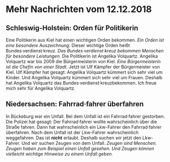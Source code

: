 # Mehr Nachrichten vom 12.12.2018


## Schleswig-Holstein: Orden für Politikerin
Eine Politikerin aus Kiel hat einen wichtigen Orden bekommen. 
*Ein Orden ist eine besondere Auszeichnung.* Dieser wichtige Orden heißt Bundes·verdienst·kreuz. 
*Das Bundes·verdienst·kreuz bekommen Menschen für besondere Leistungen.* Die Politikerin ist Angelika Volquartz. Angelika Volquartz war bis 2009 die Bürgermeisterin von Kiel. 
*Eine Bürgermeisterin ist die Chefin von einer Stadt.* Jetzt ist Ulf Kämpfer der Bürgermeister von Kiel. Ulf Kämpfer hat gesagt: Angelika Volquartz kümmert sich sehr viel um Kinder. Und Angelika Volquartz kümmert sich sehr viel um Frauen. Deshalb hat Angelika Volquartz das Bundes·verdienst·kreuzbekommen. Ich freue mich sehr für Angelika Volquartz. 

## Niedersachsen: Fahrrad·fahrer überfahren
In Bückeburg war ein Unfall. Bei dem Unfall ist ein Fahrrad·fahrer gestorben. Die Polizei hat gesagt: Der Fahrrad·fahrer wollte wahrscheinlich über die Straße fahren. Dann hat wahrscheinlich ein Lkw-Fahrer den Fahrrad·fahrer überfahren. Nach dem Unfall ist der Lkw-Fahrer wahrscheinlich weggefahren. Das ist **nicht** erlaubt. Deshalb suchen wir jetzt den Lkw-Fahrer. Und wir suchen Zeugen von dem Unfall. 
*Zeugen sind Menschen.* 
*Zeugen haben zum Beispiel einen Unfall gesehen.* 
*Und Zeugen können vielleicht wichtige Hinweise zu einem Unfall geben.* 
